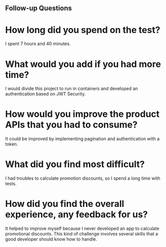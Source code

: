 ## Follow-up Questions

# How long did you spend on the test?
I spent 7 hours and 40 minutes.

# What would you add if you had more time?
I would divide this project to run in containers and developed an authentication based on JWT Security.

# How would you improve the product APIs that you had to consume?
It could be improved by implementing pagination and authentication with a token.

# What did you find most difficult?
I had troubles to calculate promotion discounts, so I spend a long time with tests.

# How did you find the overall experience, any feedback for us?
It helped to improve myself because I never developed an app to calculate promotional discounts. This kind of challenge involves several skills that a good developer should know how to handle.
